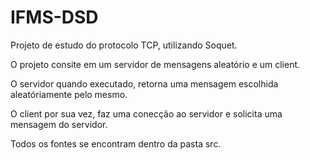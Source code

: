 # IFMS-DSD

Projeto de estudo do protocolo TCP, utilizando Soquet.

O projeto consite em um servidor de mensagens aleatório e um client.

O servidor quando executado, retorna uma mensagem escolhida aleatóriamente pelo mesmo.

O client por sua vez, faz uma conecção ao servidor e solicita uma mensagem do servidor.

Todos os fontes se encontram dentro da pasta src.
